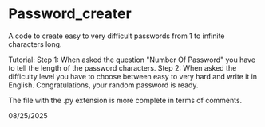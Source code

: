 # Password_creater
A code to create easy to very difficult passwords from 1 to infinite characters long.

Tutorial:
Step 1: When asked the question "Number Of Password" you have to tell the length of the password characters.
Step 2: When asked the difficulty level you have to choose between easy to very hard and write it in English.
Congratulations, your random password is ready.

The file with the .py extension is more complete in terms of comments.

08/25/2025
